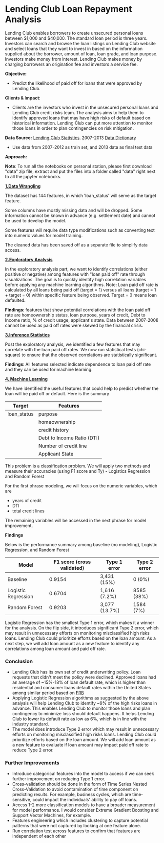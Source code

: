 # Lending Club Loan Repayment Analysis


Lending Club enables borrowers to create unsecured personal loans between $1,000 and $40,000. The standard loan period is three years. Investors can search and browse the loan listings on Lending Club website and select loans that they want to invest in based on the information supplied about the borrower, amount of loan, loan grade, and loan purpose. Investors make money from interest. Lending Club makes money by charging borrowers an origination fee and investors a service fee.

**Objective:** 
- Predict the likelihood of paid off for loans that were approved by Lending Club. 

**Clients & Impact:** 
- Clients are the investors who invest in the unsecured personal loans and Lending Club credit risks team. The analysis aims to help them to identify approved loans that may have high risks of default based on historical information. Lending Club can put more attention to monitor those loans in order to plan contingencies on risk mitigation.

**Data Source:** [Lending Club Statistics](https://www.lendingclub.com/info/download-data.action). 2007-2013 [Data Dictionary](https://github.com/sittingman/lending_repayment/blob/master/data_dict.ipynb)
- Use data from 2007-2012 as train set, and 2013 data as final test data

**Approach:**


**Note**: To run all the notebooks on personal station, please first download "data" zip file, extract and put the files into a folder called "data" right next to all the jupyter notebooks.

[**1.Data Wrangling**](https://github.com/sittingman/lending_repayment/blob/master/data_wrangling.ipynb)

The dataset has 144 features, in which 'loan_status' will serve as the target feature.

Some columns have mostly missing data and will be dropped. Some information cannot be known in advance (e.g. settlement date) and cannot be used to develop the model.

Some features will require data type modifications such as converting text into numeric values for model training.

The cleaned data has been saved off as a separate file to simplify data access.



[**2.Exploratory Analysis**](https://github.com/sittingman/lending_repayment/blob/master/data_exploratory.ipynb)

In the exploratory analysis part, we want to identify correlations (either positive or negative) among features with "loan paid off" rate through visualizations. The goal is to quickly identify high correlation variables before applying any machine learning algorithms. Note: Loan paid off rate is calculated by all loans being paid off (target = 1) versus all loans (target = 1 + target = 0) within specific feature being observed. Target = 0 means loan defaulted.

**Findings**: features that show potential correlations with the loan paid off rate are homeownership status, loan purpose, years of credit, Debt to Income ratio, % of credit usage, applicant's state. Data between 2007-2008 cannot be used as paid off rates were skewed by the financial crisis.

[**3.Inference Statistics**](https://github.com/sittingman/lending_repayment/blob/master/inference_stat.ipynb)

Post the exploratory analysis, we identified a few features that may correlate with the loan paid off rates. We now run statistical tests (chi-square) to ensure that the observed correlations are statistically significant.

**Findings**: All features selected indicate dependence to loan paid off rate and they can be used for machine learning.

[**4. Machine Learning**](https://github.com/sittingman/lending_repayment/blob/master/machine_learning.ipynb)

We have identified the useful features that could help to predict whether the loan will be paid off or default.
Here is the summary

| Target | Features |
| ------ | -------- |
|loan_status| purpose |
|           | homeownership|
|           | credit history |
|           | Debt to Income Ratio (DTI)|
|           | Number of credit line |
|           | Applicant State |


This problem is a classification problem. We will apply two methods and measure their accuracies (using F1 score and Ty) - Logistics Regression and Random Forest

For the first phrase modeling, we will focus on the numeric variables, which are 
- years of credit
- DTI
- total credit lines

The remaining variables will be accessed in the next phrase for model improvement.

**Findings**

Below is the performance summary among baseline (no modeling), Logistic Regression, and Random Forest

|Model | F1 score (cross validated)| Type 1 error | Type 2 error |
|----- | -------|------|-------|
|Baseline | 0.9154| 3,431 (15%) | 0 (0%) |
|Logistic Regression | 0.6704 | 1,616 (7.2%) | 8585 (38%) |
|Random Forest | 0.9203 | 3,077 (13.7%) | 1584 (7%) |

Logistic Regression has the smallest Type 1 error, which makes it a winner for the analysis. On the flip side, it introduces significant Type 2 error, which may result in unnecessary efforts on monitoring misclassified high risks loans. Lending Club could prioritize efforts based on the loan amount. As a next step, we will add loan amount as a new feature to identify any correlations among loan amount and paid off rate.

### Conclusion

- Lending Club has its own set of credit underwriting policy. Loan requests that didn't meet the policy were declined. Approved loans had an average of ~15%-18% of loan default rate, which is higher than residential and consumer loans default rates within the United States among similar period based on [FRB](https://www.federalreserve.gov/releases/chargeoff/delallsa.htm)
- Applying Logistic Regression algorithms as suggested by the above analysis will help Lending Club to identify ~9% of the high risks loans in advance. This enables Lending Club to monitor those loans and plan contingency to minimize loss should default happens. It helps Lending Club to lower its default rate as low as 6%, which is in line with the industry standard.
- The model does introduce Type 2 error which may result in unnecessary efforts on monitoring misclassified high risks loans. Lending Club could prioritize efforts based on the loan amount. We will add loan amount as a new feature to evaluate if loan amount may impact paid off rate to reduce Type 2 error.

### Further Improvements

- Introduce categorical features into the model to access if we can seek further improvement on reducing Type 1 error.
- Cross-validation should be done in the form of Time Series Nested Cross-Validation to avoid contamination of time component on predicting results. For example, business cycles, which are time-sensitive, could impact the individuals' ability to pay off loans.
- Access 1-2 more classification models to have a broader measurement for model performance. I would consider Extreme Gradient Boosting and Support Vector Machines, for example.
- Features engineering which includes clustering to capture potential patterns that were not captured by looking at one feature alone.
- Run correlation test across features to confirm that features are independent of each other



